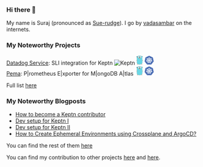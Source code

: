 ### Hi there 👋 
My name is Suraj (pronounced as [Sue-rudge](https://www.youtube.com/watch?v=pE3oWN995nU)). I go by [vadasambar](https://vadasambar.com/about/) on the internets. 
<!--
**vadasambar/vadasambar** is a ✨ _special_ ✨ repository because its `README.md` (this file) appears on your GitHub profile.

Here are some ideas to get you started:

- 🔭 I’m currently working on ...
- 🌱 I’m currently learning ...
- 👯 I’m looking to collaborate on ...
- 🤔 I’m looking for help with ...
- 💬 Ask me about ...
- 📫 How to reach me: ...
- 😄 Pronouns: ...
- ⚡ Fun fact: ...
-->

### My Noteworthy Projects
[Datadog Service](https://github.com/keptn-sandbox/datadog-service): SLI integration for Keptn <img src="https://raw.githubusercontent.com/keptn/community/main/branding/logos/keptn_icon.svg" alt="Keptn" width="25" height="25"/><img src="https://raw.githubusercontent.com/devicons/devicon/master/icons/go/go-original.svg" alt="Golang" width="25" height="25"/><img src="https://raw.githubusercontent.com/devicons/devicon/master/icons/kubernetes/kubernetes-plain.svg" alt="Kubernetes" width="25" height="25"/>  
[Pema](https://github.com/vadasambar/pema): P|rometheus E|xporter for M|ongoDB A|tlas <img src="https://raw.githubusercontent.com/devicons/devicon/master/icons/go/go-original.svg" alt="Golang" width="25" height="25"/><img src="https://raw.githubusercontent.com/devicons/devicon/master/icons/kubernetes/kubernetes-plain.svg" alt="Kubernetes" width="25" height="25"/>    

Full list [here](./PROJECTS.md)

### My Noteworthy Blogposts
- [How to become a Keptn contributor](https://vadasambar.com/post/kubernetes/keptn/how-to-become-a-keptn-contributor/)
- [Dev setup for Keptn I](https://vadasambar.com/post/kubernetes/keptn/dev-setup/)
- [Dev setup for Keptn II](https://vadasambar.com/post/kubernetes/keptn/dev-setup2/)
- [How to Create Ephemeral Environments using Crossplane and ArgoCD?](https://www.infracloud.io/blogs/how-to-create-ephemeral-environments-using-crossplane-and-argocd/)

You can find the rest of them [here](https://vadasambar.com/)

You can find my contribution to other projects [here](https://github.com/pulls?q=author%3Avadasambar+) and [here](https://github.com/issues?q=author%3Avadasambar+). 
